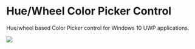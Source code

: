 # Hue/Wheel Color Picker Control

Hue/wheel based Color Picker control for Windows 10 UWP applications.

![](https://github.com/porrey/Color-Picker/raw/master/Images/ColorPicker.png)
